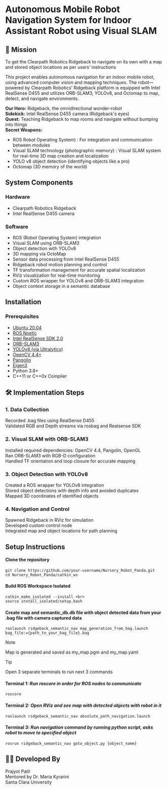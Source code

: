 # Autonomous Mobile Robot Navigation System for Indoor Assistant Robot using Visual SLAM


## :dart: Mission
To get the Clearpath Robotics Ridgeback to navigate on its own with a map and stored object locations as per users’ instructions 

This project enables autonomous navigation for an indoor mobile robot, using advanced computer vision and mapping techniques. The robot—powered by Clearpath Robotics’ Ridgeback platform is equipped with Intel RealSense D455 and utilizes ORB-SLAM3, YOLOv8, and Octomap to map, detect, and navigate environments.

**Our Hero:** Ridgeback, the omnidirectional wonder-robot <br>
**Sidekick:** Intel RealSense D455 camera (Ridgeback's eyes) <br>
**Quest:** Teaching Ridgeback to map rooms and navigate without bumping into things <br>
**Secret Weapons:** <br> 
  + ROS Robot Operating System) : For integration and communication between modules
  + Visual SLAM technology (photographic memory) : Visual SLAM system for real-time 3D map creation and localization
  + YOLO v8 object detection (identifying objects like a pro)
  + Octomap (3D memory of the world)
##  System Components
### Hardware
- Clearpath Robotics Ridgeback
-  Intel RealSense D455 camera
  
### Software
- ROS (Robot Operating System) integration
- Visual SLAM using ORB-SLAM3
- Object detection with YOLOv8
- 3D mapping via OctoMap
- Sensor data processing from Intel RealSense D455
- Ridgeback robot motion planning and control
- TF transformation management for accurate spatial localization
- RViz visualization for real-time monitoring
- Custom ROS wrapper for YOLOv8 and ORB-SLAM3 integration
- Object context storage in a semantic database

## Installation
### Prerequisites
- [Ubuntu 20.04](https://releases.ubuntu.com/focal/)
- [ROS Noetic](https://wiki.ros.org/noetic)
- [Intel RealSense SDK 2.0](https://www.intelrealsense.com/sdk-2/)
- [ORB-SLAM3](https://github.com/UZ-SLAMLab/ORB_SLAM3)
- [YOLOv8 (via Ultralytics)](https://huggingface.co/Ultralytics/YOLOv8)
- [OpenCV 4.4+](https://opencv.org/blog/opencv-4-4-0/)
- [Pangolin](https://github.com/stevenlovegrove/Pangolin)
- [Eigen3](https://github.com/stevenlovegrove/Pangolin)
- Python 3.8+
- C++11 or C++0x Compiler

## 🛠️ Implementation Steps
### 1. Data Collection
Recorded .bag files using RealSense D455 <br>
Validated RGB and Depth streams via rosbag and Realsense SDK <br>

### 2. Visual SLAM with ORB-SLAM3
Installed required dependencies: OpenCV 4.4, Pangolin, OpenGL <br>
Ran ORB-SLAM3 with RGB-D configuration <br>
Handled TF orientation and loop closure for accurate mapping

### 3. Object Detection with YOLOv8
Created a ROS wrapper for YOLOv8 integration <br>
Stored object detections with depth info and avoided duplicates <br>
Mapped 3D coordinates of identified objects

### 4. Navigation and Control
Spawned Ridgeback in RViz for simulation <br>
Developed custom control node <br>
Integrated map and object locations for path planning

## Setup Instructions
#### Clone the repository

```
git clone https://github.com/your-username/Nursery_Robot_Panda.git
cd Nursery_Robot_Panda/catkin_ws
```
#### Build ROS Workspace Isolated
```
catkin_make_isolated --install <br>
source install_isolated/setup.bash
```
#### Create map and semantic_db.db file with object detected data from your .bag file with camera captured data
```
roslaunch ridgeback_semantic_nav map_generation_from_bag.launch bag_file:={path_to_your_bag_file}.bag
```
>[!NOTE]
>Map is generated and saved as my_map.pgm and my_map.yaml

> [!TIP]
> Open 3 separate terminals to run next 3 commands

#### Terminal 1: ***Run roscore in order for ROS nodes to communicate***
```
roscore
```
#### Terminal 2: ***Open RViz and see map with detected objects with robot in it***
```
roslaunch ridgeback_semantic_nav absolute_path_navigation.launch
```
#### Terminal 3: ***Run navigation command by running python script, asks robot to move to specified object***
```
rosrun ridgeback_semantic_nav goto_object.py {object_name}
```

## 🧑‍🔬 Developed By
Prajyot Patil <br>
Mentored by Dr. Maria Kyrarini <br>
Santa Clara University
